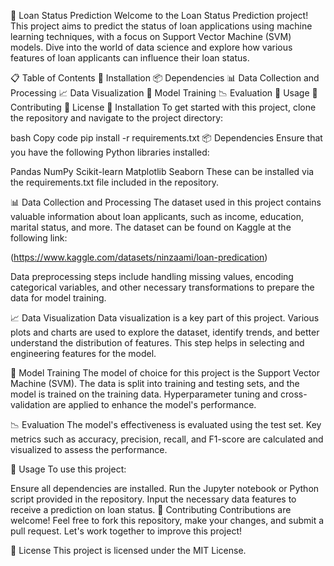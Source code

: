🏦 Loan Status Prediction
Welcome to the Loan Status Prediction project! This project aims to predict the status of loan applications using machine learning techniques, with a focus on Support Vector Machine (SVM) models. Dive into the world of data science and explore how various features of loan applicants can influence their loan status.

📋 Table of Contents
🔧 Installation
📦 Dependencies
📊 Data Collection and Processing
📈 Data Visualization
🧠 Model Training
📉 Evaluation
🚀 Usage
🤝 Contributing
📝 License
🔧 Installation
To get started with this project, clone the repository and navigate to the project directory:

bash
Copy code
pip install -r requirements.txt
📦 Dependencies
Ensure that you have the following Python libraries installed:

Pandas
NumPy
Scikit-learn
Matplotlib
Seaborn
These can be installed via the requirements.txt file included in the repository.

📊 Data Collection and Processing
The dataset used in this project contains valuable information about loan applicants, such as income, education, marital status, and more. The dataset can be found on Kaggle at the following link:

(https://www.kaggle.com/datasets/ninzaami/loan-predication)

Data preprocessing steps include handling missing values, encoding categorical variables, and other necessary transformations to prepare the data for model training.

📈 Data Visualization
Data visualization is a key part of this project. Various plots and charts are used to explore the dataset, identify trends, and better understand the distribution of features. This step helps in selecting and engineering features for the model.

🧠 Model Training
The model of choice for this project is the Support Vector Machine (SVM). The data is split into training and testing sets, and the model is trained on the training data. Hyperparameter tuning and cross-validation are applied to enhance the model's performance.

📉 Evaluation
The model's effectiveness is evaluated using the test set. Key metrics such as accuracy, precision, recall, and F1-score are calculated and visualized to assess the performance.

🚀 Usage
To use this project:

Ensure all dependencies are installed.
Run the Jupyter notebook or Python script provided in the repository.
Input the necessary data features to receive a prediction on loan status.
🤝 Contributing
Contributions are welcome! Feel free to fork this repository, make your changes, and submit a pull request. Let's work together to improve this project!

📝 License
This project is licensed under the MIT License.
